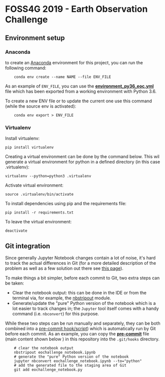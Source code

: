 # FOSS4G 2019 - Earth Observation Challenge 

## Environment setup 

### Anaconda
to create an [Anaconda](https://www.anaconda.com/) environment for this project, you can run the following command:

```shell script
    conda env create --name NAME --file ENV_FILE
```

As an example of `ENV_FILE`, you can use the **[environment_py36_eoc.yml](./environment_py36_eoc.yml)** file which has been exported from a working environment with Python 3.6.

To create a new ENV file  or to update the current one use this command (while the source env is activated):

```shell script
    conda env export > ENV_FILE     
```

### Virtualenv

Install virtualenv:
```shell script
pip install virtualenv
```
Creating a virtual environment can be done by the command below. 
This wil generate a virtual environment for python in a defined directory (in this case .virtualenv): 
```shell script
virtualenv --python=python3 .virtualenv
```

Activate virtual environment:
```shell script
source .virtualenv/bin/activate
```

To install dependencies using pip and the requirements file:
```shell script
pip install -r requirements.txt
```

To leave the virtual environment:
```shell script
deactivate
```

## Git integration
Since generally Jupyter Notebook changes contain a lot of noise, it's hard to track the actual differences in Git (for a more detailed description of the problem as well as a few solution out there see [this page](https://nextjournal.com/schmudde/how-to-version-control-jupyter)).

To make things a bit simpler, before each commit to Git, two extra steps can be taken:
* Clear the notebook output: this can be done in the IDE or from the terminal via, for example, the [nbstripout](https://github.com/kynan/nbstripout) module. 
* Generate/update the "pure" Python version of the notebook which is a lot easier to track changes in; the `Jupyter` tool itself comes with a handy command (i.e. `nbconvert`) for this purpose.

While these two steps can be run manually and separately, they can be both combined into a [pre-commit hook/script](https://githooks.com/)) which is automatically run by Git before each commit.
As an example, you can copy the **[pre-commit](./pre-commit)** file (main content shown below ) in this repository into the `.git/hooks` directory.

```shell script
    # clear the notebook output
    nbstripout eochallenge_notebook.ipynb
    # generate the "pure" Python version of the notebook
    jupyter nbconvert eochallenge_notebook.ipynb --to="python"
    # add the generated file to the staging area of Git
    git add eochallenge_notebook.py
```

